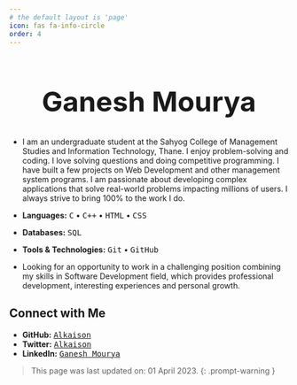 ```yaml
---
# the default layout is 'page'
icon: fas fa-info-circle
order: 4
---
```


<div align="center">
    <h1 style="font-size:50px;">Ganesh Mourya</h1>
</div>

- I am an undergraduate student at the Sahyog College of Management Studies and Information Technology, Thane. I enjoy problem-solving and coding. I love solving questions and doing competitive programming. <!-- I am well-versed in Computer Science fundamentals like OOPS, Operating Systems, Database Management Systems, and Computer Networks and I also have a keen interest in High-Level System Design. --> I have built a few projects on Web Development and other management system programs. I am passionate about developing complex applications that solve real-world problems impacting millions of users. I always strive to bring 100% to the work I do.

- **Languages:**  <kbd>C</kbd> • <kbd>C++</kbd> • <kbd>HTML</kbd> • <kbd>CSS</kbd> 
- **Databases:**  <kbd>SQL</kbd>
- **Tools & Technologies:**  <kbd>Git</kbd> • <kbd>GitHub</kbd> 
- Looking for an opportunity to work in a challenging position combining my skills in Software Development field, which provides professional development, interesting experiences and personal growth.

## Connect with Me

- **GitHub:**  <kbd><a href="https://github.com/alkaison" target="_blank">Alkaison</a></kbd>
- **Twitter:**  <kbd><a href="https://twitter.com/alkaison" target="_blank">Alkaison</a></kbd>
- **LinkedIn:**  <kbd><a href="https://linkedin.com/in/alkaison" target="_blank">Ganesh Mourya</a></kbd>

> This page was last updated on: 01 April 2023. 
{: .prompt-warning }
